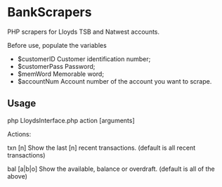 BankScrapers
============

PHP scrapers for Lloyds TSB and Natwest accounts.

Before use, populate the variables

+ $customerID    Customer identification number;
+ $customerPass  Password;
+ $memWord       Memorable word;
+ $accountNum    Account number of the account you want to scrape.

Usage
-----

php LloydsInterface.php action [arguments]

Actions:

txn  [n]     Show the last [n] recent transactions.
             (default is all recent transactions)

bal  [a|b|o] Show the available, balance or overdraft.
             (default is all of the above)
